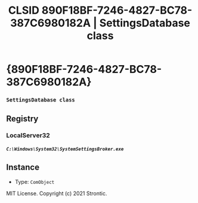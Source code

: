 ﻿---
title: "CLSID 890F18BF-7246-4827-BC78-387C6980182A | SettingsDatabase class"
excerpt: What is COM-Object CLSID 890F18BF-7246-4827-BC78-387C6980182A?
---

# {890F18BF-7246-4827-BC78-387C6980182A}

### `SettingsDatabase class`

## Registry


### LocalServer32

##### `C:\Windows\System32\SystemSettingsBroker.exe`

## Instance

* Type: `ComObject`

MIT License. Copyright (c) 2021 Strontic.


